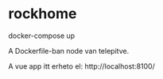 # rockhome

docker-compose up

A Dockerfile-ban node van telepitve.

A vue app itt erheto el:
http://localhost:8100/